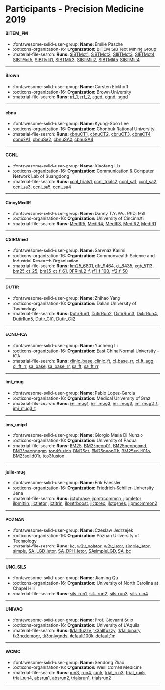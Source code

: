 # Participants - Precision Medicine 2019 

#### BITEM_PM 
 - :fontawesome-solid-user-group: **Name:** Emilie Pasche 
 - :octicons-organization-16: **Organization:** BITEM SIB Text Mining Group 
 - :material-file-search: **Runs:** [SIBTMct1](./runs.md#sibtmct1), [SIBTMct2](./runs.md#sibtmct2), [SIBTMct3](./runs.md#sibtmct3), [SIBTMct4](./runs.md#sibtmct4), [SIBTMct5](./runs.md#sibtmct5), [SIBTMlit1](./runs.md#sibtmlit1), [SIBTMlit3](./runs.md#sibtmlit3), [SIBTMlit2](./runs.md#sibtmlit2), [SIBTMlit5](./runs.md#sibtmlit5), [SIBTMlit4](./runs.md#sibtmlit4) 

---
#### Brown 
 - :fontawesome-solid-user-group: **Name:** Carsten Eickhoff 
 - :octicons-organization-16: **Organization:** Brown University 
 - :material-file-search: **Runs:** [rrf_1](./runs.md#rrf_1), [rrf_2](./runs.md#rrf_2), [eged](./runs.md#eged), [egnd](./runs.md#egnd), [ngnd](./runs.md#ngnd) 

---
#### cbnu 
 - :fontawesome-solid-user-group: **Name:** Kyung-Soon Lee 
 - :octicons-organization-16: **Organization:** Chonbuk National University 
 - :material-file-search: **Runs:** [cbnuCT1](./runs.md#cbnuct1), [cbnuCT2](./runs.md#cbnuct2), [cbnuCT3](./runs.md#cbnuct3), [cbnuCT4](./runs.md#cbnuct4), [cbnuSA1](./runs.md#cbnusa1), [cbnuSA2](./runs.md#cbnusa2), [cbnuSA3](./runs.md#cbnusa3), [cbnuSA4](./runs.md#cbnusa4) 

---
#### CCNL 
 - :fontawesome-solid-user-group: **Name:** Xiaofeng Liu 
 - :octicons-organization-16: **Organization:** Communication & Computer Network Lab of Guangdong 
 - :material-file-search: **Runs:** [ccnl_trials1](./runs.md#ccnl_trials1), [ccnl_trials2](./runs.md#ccnl_trials2), [ccnl_sa1](./runs.md#ccnl_sa1), [ccnl_sa2](./runs.md#ccnl_sa2), [ccnl_sa3](./runs.md#ccnl_sa3), [ccnl_sa5](./runs.md#ccnl_sa5), [ccnl_sa4](./runs.md#ccnl_sa4) 

---
#### CincyMedIR 
 - :fontawesome-solid-user-group: **Name:** Danny T.Y. Wu, PhD, MSI 
 - :octicons-organization-16: **Organization:** University of Cincinnati 
 - :material-file-search: **Runs:** [MedIR5](./runs.md#medir5), [MedIR4](./runs.md#medir4), [MedIR3](./runs.md#medir3), [MedIR2](./runs.md#medir2), [MedIR1](./runs.md#medir1) 

---
#### CSIROmed 
 - :fontawesome-solid-user-group: **Name:** Sarvnaz Karimi 
 - :octicons-organization-16: **Organization:** Commonwealth Science and Industrial Research Organisation 
 - :material-file-search: **Runs:** [bm25_6801](./runs.md#bm25_6801), [dfr_9464](./runs.md#dfr_9464), [et_8435](./runs.md#et_8435), [xgb_5113](./runs.md#xgb_5113), [bm25_ct_25](./runs.md#bm25_ct_25), [bm25_ct_f_61](./runs.md#bm25_ct_f_61), [DFRInL2_f](./runs.md#dfrinl2_f), [rf1_f_100](./runs.md#rf1_f_100), [rf2_f_50](./runs.md#rf2_f_50) 

---
#### DUTIR 
 - :fontawesome-solid-user-group: **Name:** Zhihao Yang 
 - :octicons-organization-16: **Organization:** Dalian University of Technology 
 - :material-file-search: **Runs:** [DutirRun1](./runs.md#dutirrun1), [DutirRun2](./runs.md#dutirrun2), [DutirRun3](./runs.md#dutirrun3), [DutirRun4](./runs.md#dutirrun4), [DutirRun5](./runs.md#dutirrun5), [Dutir_Cli1](./runs.md#dutir_cli1), [Dutir_Cli2](./runs.md#dutir_cli2) 

---
#### ECNU-ICA 
 - :fontawesome-solid-user-group: **Name:** Yucheng Li 
 - :octicons-organization-16: **Organization:** East China Normal University - ICA 
 - :material-file-search: **Runs:** [clinic_base](./runs.md#clinic_base), [clinic_ft](./runs.md#clinic_ft), [cl_base_rr](./runs.md#cl_base_rr), [cl_ft_agg](./runs.md#cl_ft_agg), [cl_ft_rr](./runs.md#cl_ft_rr), [sa_base](./runs.md#sa_base), [sa_base_rr](./runs.md#sa_base_rr), [sa_ft](./runs.md#sa_ft), [sa_ft_rr](./runs.md#sa_ft_rr) 

---
#### imi_mug 
 - :fontawesome-solid-user-group: **Name:** Pablo Lopez-Garcia 
 - :octicons-organization-16: **Organization:** Medical University of Graz 
 - :material-file-search: **Runs:** [imi_mug1](./runs.md#imi_mug1), [imi_mug2](./runs.md#imi_mug2), [imi_mug3](./runs.md#imi_mug3), [imi_mug2_t](./runs.md#imi_mug2_t), [imi_mug3_t](./runs.md#imi_mug3_t) 

---
#### ims_unipd 
 - :fontawesome-solid-user-group: **Name:** Giorgio Maria Di Nunzio 
 - :octicons-organization-16: **Organization:** University of Padua 
 - :material-file-search: **Runs:** [BM25](./runs.md#bm25), [BM25neop01](./runs.md#bm25neop01), [BM25neopcomd](./runs.md#bm25neopcomd), [BM25neopgngm](./runs.md#bm25neopgngm), [top4fusion](./runs.md#top4fusion), [BM25ct](./runs.md#bm25ct), [BM25neop01r](./runs.md#bm25neop01r), [BM25solid01o](./runs.md#bm25solid01o), [BM25solid01r](./runs.md#bm25solid01r), [top3fusion](./runs.md#top3fusion) 

---
#### julie-mug 
 - :fontawesome-solid-user-group: **Name:** Erik Faessler 
 - :octicons-organization-16: **Organization:** Friedrich-Schiller-University Jena 
 - :material-file-search: **Runs:** [jlctphrase](./runs.md#jlctphrase), [jlpmtrcommon](./runs.md#jlpmtrcommon), [jlpmletor](./runs.md#jlpmletor), [jlpmltrin](./runs.md#jlpmltrin), [jlctletor](./runs.md#jlctletor), [jlctltrin](./runs.md#jlctltrin), [jlpmtrboost](./runs.md#jlpmtrboost), [jlctprec](./runs.md#jlctprec), [jlctgenes](./runs.md#jlctgenes), [jlpmcommon2](./runs.md#jlpmcommon2) 

---
#### POZNAN 
 - :fontawesome-solid-user-group: **Name:** Czeslaw Jedrzejek 
 - :octicons-organization-16: **Organization:** Poznan University of Technology 
 - :material-file-search: **Runs:** [bc](./runs.md#bc), [w2v_noletor](./runs.md#w2v_noletor), [w2v_letor](./runs.md#w2v_letor), [simple_letor](./runs.md#simple_letor), [simple](./runs.md#simple), [SA_LGD_letor](./runs.md#sa_lgd_letor), [SA_DPH_letor](./runs.md#sa_dph_letor), [SAsimpleLGD](./runs.md#sasimplelgd), [SA_bc](./runs.md#sa_bc) 

---
#### UNC_SILS 
 - :fontawesome-solid-user-group: **Name:** Jiaming Qu 
 - :octicons-organization-16: **Organization:** University of North Carolina at Chapel Hill 
 - :material-file-search: **Runs:** [sils_run1](./runs.md#sils_run1), [sils_run2](./runs.md#sils_run2), [sils_run3](./runs.md#sils_run3), [sils_run4](./runs.md#sils_run4) 

---
#### UNIVAQ 
 - :fontawesome-solid-user-group: **Name:** Prof. Giovanni Stilo 
 - :octicons-organization-16: **Organization:** University of L'Aquila 
 - :material-file-search: **Runs:** [tk1allfuzzy](./runs.md#tk1allfuzzy), [tk3allfuzzy](./runs.md#tk3allfuzzy), [tk1allbinary](./runs.md#tk1allbinary), [tk3nodemogr](./runs.md#tk3nodemogr), [tk3onlygnds](./runs.md#tk3onlygnds), [default100k](./runs.md#default100k), [default1m](./runs.md#default1m) 

---
#### WCMC 
 - :fontawesome-solid-user-group: **Name:** Sendong Zhao 
 - :octicons-organization-16: **Organization:** Weill Cornell Medicine 
 - :material-file-search: **Runs:** [run3](./runs.md#run3), [run4](./runs.md#run4), [run5](./runs.md#run5), [trial_run3](./runs.md#trial_run3), [trial_run5](./runs.md#trial_run5), [trial_run4](./runs.md#trial_run4), [absrun1](./runs.md#absrun1), [absrun2](./runs.md#absrun2), [trialsrun1](./runs.md#trialsrun1), [trialsrun2](./runs.md#trialsrun2) 

---
